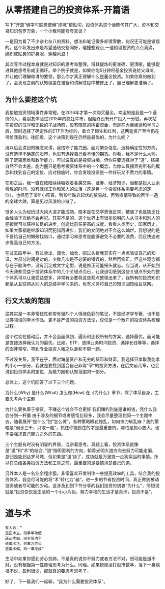 # 从零搭建自己的投资体系-开篇语

写下“开篇”俩字时感觉使用“挖坑”更贴切，投资体系这个话题何其广大，资本和交易知识包罗万象，一个小散何能夸夸其谈？

一是因为看了不少杂七杂八的资料，想法和笔记很多却很零散，何况还可能是错误的。这个坑发出来是希望通结交些同好，碰撞些观点,一道梳理投资的点点滴滴，编织成贴身的护身服，穿越风浪！

其次写作过程本身就是对知识的思考和整理，将其提炼的更准确、更清晰，能够促进其他思考形成正循环。举个例子就是，如果你能5分钟将基金投资说给父母听，并让他们理解你讲的要领，那么你才真正理解什么是基金投资。如果你真的做到了，会发现之前的认知偏差在准备和讲解过程中被修正了，自己理解更准确了。

## 为什么要挖这个坑

我接触投资领域事件非常短，在2016年才第一次购买基金。幸运的是我是一个谨慎的人，看朋友体验过2015年的疯狂牛市，但始终没有开户投入一分钱，再次站在投资的汪洋和无数的子战场前，没有随意的挥霍资金，而是在大量阅读和学习之后，暂时选择了确定性的ETF作为标的，重仓了恒生和红利，这两笔资产至今仍在带给我盈利。往回看，这个决策到现在仍然是最优的，为什么呢？

用以后会讲到的概念来讲，我恪守了能力圈，面对繁杂信息，选择确定性的方向，没有选择不确定的股市，也没有选择自己看不懂的期货。你看，我不是什么大师，除了逻辑思维和数学能力，可以说真的是投资白痴，但你只要选择对了“道”，结果自然不会太差。能力圈只是思考投资体系中的一个概念，当你认真摆弄完所有的概念和找到自己的定位、应对措施时，你会发现投资是一件好玩又不费力的事情。

在那之后，我一直在陆陆续续吸收着各类交易、证券、经济知识，但都是投入业余零散的时间，没有耽误工作和家人的生活（这是另一个投资体系需要考虑的定位），也经历了18年小阳春，到19年跌宕起伏的贸易战、再到疫情导致的百年一遇的全球大跌，算是见过风浪的小散了。

很多人认为经历过大风大浪才能成熟，赔本是在交学费很正常，被骗了也是缺乏社会经验下次绝不会再犯。其实不是的，这个世界上有很多聪明的人从书本和别人的犯错就可以获得长足的进步，创造比前任更高的成就。看看人类历史，国家历史，如果大家都是继承知识而犯错再进步，我们的文明绝对不会这么灿烂。我想说的是不要给自己的懒政找借口，通过学习和思考是能够避免不必要的浪费，而且快速进步提高自己的方法。

在过去四年中，有过卖出、调仓、加仓，回过头看我其实在一点点验证自己的知识，大部分时间是对的，少数几次是不必要的错误的，然后再修正。但这些观念都存在于脑海中，没有沉淀成文字定型，说是修正可能扭头就忘。应当说，从开始到今天我都受益于投资体系中的几个关键点而已，让我迫切感到这些关键点所处的整个体系可以让我受益更多，非常有必要将这些观点整理出来了，我所有的投资知识都是从互联网从别人的总结中学习来的，也有义务将自己的知识回馈给互联网。


## 行文大致的范围

这其实是一本非常任性和带有强烈个人情绪色彩的笔记，不是经济学专著、也不是证券领域的学术作品，更不是严谨的投资方法论，仅仅是一个散户的投资体系梳理过程。

这个过程在启动后，并不会面面俱到，遍历和比较所有的方案，选择最优，而可能是直接选择我认为的最优。比如，ETF、选择业务时间投资、选择长线等等，选择的面非常窄，窄到专业投资人嗤之以鼻和不屑一顾。

不过没关系，我不在乎，面对海量资产和无穷的货币和财富，我选择只拿取我能拿的小小一部分，我就是要找到适合自己非常“窄”的投资方法，在后文前几章，也会讲到投资体系的定位，及能力圈和认知范围的一部分。

总体上，这个坑回答了以下三个问题，

为什么(Why)
是什么(What)
怎么做(How)
在《为什么》章节，除了体系自身，主要思考两个主题

为什么要执着于投资，不赚这个钱会不会更好
我们赚的到底是谁的钱，凭什么我会分到一杯羹
由于涉及的细节或者感悟比较多，我会尽量整理到同一个主题中去，随着展开“是什么”到“怎么做”，各种策略眼花缭乱，如何快刀斩乱麻？我的策略是“弱水三千，只取一瓢”，抓住你能抓住的才是最重要的，哪怕是抓小放大，也不要强求自己能力之外的东西。

三个主题有时没有明显的界限，混杂着思考。真题上看，投资体系就像是”道“和”术“的结合，”道“指明盈利的方向，朝着光明大道方向去努力可能走偏，总归是能到达罗马城，但如果是”道’错了，成功就是万里挑一走狗屎运的事情。所以在总结各类投资方法和工具之前，最重要的是要搞清楚自己的道。

另外本人是一名业余程序猿，非常喜欢开发制作一些提高效率的工具，结合我的投资体系，我会尽可能的将“术”转化为“器”，进一步的节省投资时间，真正做到被动投资或者尽可能的少动。这涉及到到下节分享的我们投资的初衷“为什么”，简短说就是“投资仅仅是生活的一个小小片段，努力幸福的生活才是真谛，投资不是”。

# 道与术

    有人云：“
    道正术立，则事半功倍
    道正术偏，则事倍功半
    道偏术正，则事为劳心
    道偏术偏，则一事无成"

生活中如果你感到劳心劳肺，不是真的说你不努力或者方法不对，很可能是道不对，没有根据第一性原理思考为什么。同理，如果摸爬滚打股市数年，落下一身病根不说，盈利很少，那就真的要思考思考了。

好了，下一篇我们一起聊，“我为什么需要投资体系”。